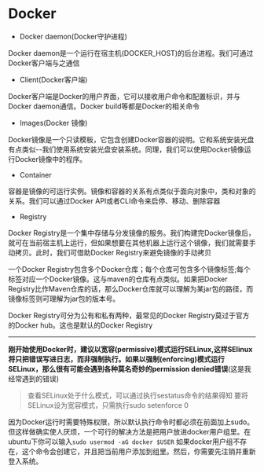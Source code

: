 # Docker

+ Docker daemon(Docker守护进程)

Docker daemon是一个运行在宿主机(DOCKER_HOST)的后台进程。我们可通过Docker客户端与之通信

+ Client(Docker客户端)

Docker客户端是Docker的用户界面，它可以接收用户命令和配置标识，并与Docker daemon通信。Docker build等都是Docker的相关命令

+ Images(Docker 镜像)

Docker镜像是一个只读模板，它包含创建Docker容器的说明。它和系统安装光盘有点类似--我们使用系统安装光盘安装系统。同理，我们可以使用Docker镜像运行Docker镜像中的程序。

+ Container

容器是镜像的可运行实例。镜像和容器的关系有点类似于面向对象中，类和对象的关系。我们可以通过Docker API或者CLI命令来启停、移动、删除容器


+ Registry

Docker Registry是一个集中存储与分发镜像的服务。我们构建完Docker镜像后，就可在当前宿主机上运行，但如果想要在其他机器上运行这个镜像，我们就需要手动拷贝。此时，我们可借助Docker Registry来避免镜像的手动拷贝

一个Docker Registry包含多个Docker仓库；每个仓库可包含多个镜像标签;每个标签对应一个Docker镜像。这与maven的仓库有点类似。如果把Docker Registry比作Maven仓库的话，那么Docker仓库就可以理解为某jar包的路径，而镜像标签则可理解为jar包的版本号。

Docker Registry可分为公有和私有两种，最常见的Docker Registry莫过于官方的Docker hub。这也是默认的Docker Registry

----

**刚开始使用Docker时，建议以宽容(permissive)模式运行SELinux,这样SElinux将只把错误写进日志，而非强制执行。如果以强制(enforcing)模式运行SELinux，那么很有可能会遇到各种莫名奇妙的permission denied错误**(这是我经常遇到的错误)


> 查看SELinux处于什么模式，可以通过执行sestatus命令的结果得知
> 要将SELinux设为宽容模式，只需执行sudo setenforce 0


因为Docker运行时需要特殊权限，所以默认执行命令时都必须在前面加上sudo。但这样做确实使人厌烦，一个可行的解决方法是把用户放进docker用户组里。在ubuntu下你可以输入`sudo usermod -aG docker $USER`
如果docker用户组不存在，这个命令会创建它，并且把当前用户添加到组里。然后，你需要先注销并重新登入系统。